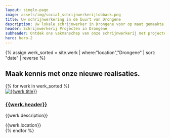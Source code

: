 ```yaml
---
layout: single-page
image: assets/img/social_schrijnwerkerijtobback.png
title: Uw schrijnwerkering in de buurt van Drongene
description: Uw lokale schrijnwerker in Drongene voor op maat gemaakte houten constructies. Kwaliteit en vakmanschap in elk project
header: Schrijnwerkerij Projecten in Drongene
subheader: Ontdek ons vakmanschap van onze schrijnwerkerij met projecten in de regio Drongene.
hero: hero-2
---
```


{% assign werk_sorted = site.werk | where:"location","Drongene" | sort: "date" | reverse %}

<section id="section-home-overons">
  <div class="container mt-5">
  <div class="row">
      <div class="col-md-12">
        <h2>Maak kennis met onze nieuwe realisaties.</h2>
      </div>
    </div>
    <div class="row">
      {% for werk in werk_sorted %}
        <div class="col-xs-12 col-md-6 col-lg-3 mt-5">
          <div class="card rounded-lg shadow-sm">
            <a href="{{werk.url}}" class="card-link"><img class="card-img-top" src="../{{werk.img_thumb}}" alt="{{werk.title}}"></a>
            <div class="card-body">
              <a href="{{werk.url}}" class="card-link"><h3 class="card-title">{{werk.header}}</h3></a>
              <p class="card-text">{{werk.description}}</p>
              <div><i class="fa-solid fa-location-dot"></i><span class="werk-meta"> {{werk.location}}</span></div>
            </div>
          </div>
        </div>
      {% endfor %}
    </div>
  </div>
</section>
